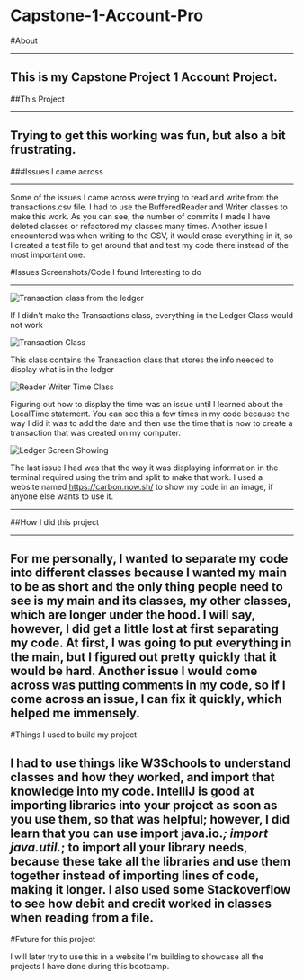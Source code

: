# Capstone-1-Account-Pro
#About
***
This is my Capstone Project 1 Account Project.
---
##This Project
***
Trying to get this working was fun, but also a bit frustrating.
---
###Issues I came across
***
Some of the issues I came across were trying to read and write from the transactions.csv file. I had to use the BufferedReader and Writer classes to make this work. As you can see, the number of commits I made I have deleted classes or refactored my classes many times. Another issue I encountered was when writing to the CSV, it would erase everything in it, so I created a test file to get around that and test my code there instead of the most important one.

#Issues Screenshots/Code I found Interesting to do
***
![Transaction class from the ledger](https://github.com/user-attachments/assets/1a7cfeaf-b238-418c-90ea-90892c539c7b)

If I didn't make the Transactions class, everything in the Ledger Class would not work

![Transaction Class](https://github.com/user-attachments/assets/fb4fdcf2-770d-465e-bbc4-256a4859b2d6)

This class contains the Transaction class that stores the info needed to display what is in the ledger

![Reader Writer Time Class](https://github.com/user-attachments/assets/11566fbd-3010-49e4-bd09-8f7668444299)

Figuring out how to display the time was an issue until I learned about the LocalTime statement. You can see this a few times in my code because the way I did it was to add the date and then use the time that is now to create a transaction that was created on my computer. 


![Ledger Screen Showing](https://github.com/user-attachments/assets/232226b0-1f58-4187-a047-1e5a4623fdc7)

The last issue I had was that the way it was displaying information in the terminal required using the trim and split to make that work. I used a website named https://carbon.now.sh/ to show my code in an image, if anyone else wants to use it.

---
##How I did this project
***
For me personally, I wanted to separate my code into different classes because I wanted my main to be as short and the only thing people need to see is my main and its classes, my other classes, which are longer under the hood. I will say, however, I did get a little lost at first separating my code. At first, I was going to put everything in the main, but I figured out pretty quickly that it would be hard. Another issue I would come across was putting comments in my code, so if I come across an issue, I can fix it quickly, which helped me immensely. 
---
#Things I used to build my project

I had to use things like W3Schools to understand classes and how they worked, and import that knowledge into my code. IntelliJ is good at importing libraries into your project as soon as you use them, so that was helpful; however, I did learn that you can use import java.io.*; import java.util.*; to import all your library needs, because these take all the libraries and use them together instead of importing lines of code, making it longer. I also used some Stackoverflow to see how debit and credit worked in classes when reading from a file.
---
#Future for this project


I will later try to use this in a website I'm building to showcase all the projects I have done during this bootcamp.
